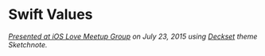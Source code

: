 # Swift Values

_[Presented at iOS Love Meetup Group](http://www.meetup.com/iOSLove/events/223829288/) on July 23, 2015 using [Deckset](http://www.decksetapp.com) theme Sketchnote._
